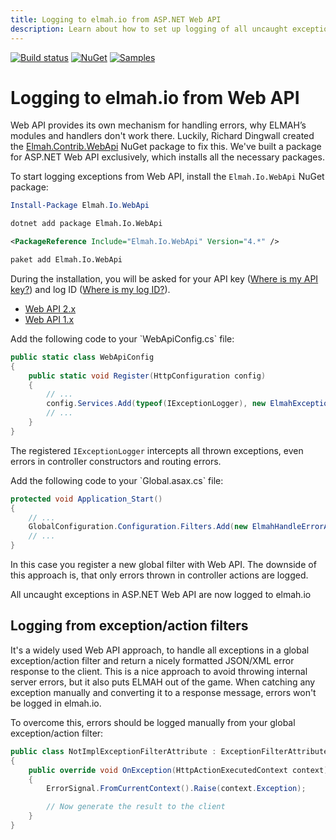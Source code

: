 ```yaml
---
title: Logging to elmah.io from ASP.NET Web API
description: Learn about how to set up logging of all uncaught exceptions in ASP.NET Web API to elmah.io. Monitor your APIs with a single NuGet install only.
---
```


[![Build status](https://github.com/elmahio/elmah.io/workflows/build/badge.svg)](https://github.com/elmahio/elmah.io/actions?query=workflow%3Abuild)
[![NuGet](https://img.shields.io/nuget/v/Elmah.Io.WebApi.svg)](https://www.nuget.org/packages/Elmah.Io.WebApi)
[![Samples](https://img.shields.io/badge/samples-1-brightgreen.svg)](https://github.com/elmahio/elmah.io/tree/master/samples/Elmah.Io.WebApi)

# Logging to elmah.io from Web API

Web API provides its own mechanism for handling errors, why ELMAH’s modules and handlers don't work there. Luckily, Richard Dingwall created the [Elmah.Contrib.WebApi](https://www.nuget.org/packages/Elmah.Contrib.WebApi/) NuGet package to fix this. We've built a package for ASP.NET Web API exclusively, which installs all the necessary packages.

To start logging exceptions from Web API, install the `Elmah.Io.WebApi` NuGet package:

```powershell fct_label="Package Manager"
Install-Package Elmah.Io.WebApi
```
```cmd fct_label=".NET CLI"
dotnet add package Elmah.Io.WebApi
```
```xml fct_label="PackageReference"
<PackageReference Include="Elmah.Io.WebApi" Version="4.*" />
```
```xml fct_label="Paket CLI"
paket add Elmah.Io.WebApi
```

During the installation, you will be asked for your API key ([Where is my API key?](https://docs.elmah.io/where-is-my-api-key/)) and log ID ([Where is my log ID?](https://docs.elmah.io/where-is-my-log-id/)).

<div class="tabbable-responsive">
<div class="tabbable">
<ul class="nav nav-tabs" role="tablist">
    <li role="presentation" class="nav-item"><a class="nav-link active" href="#setup2" aria-controls="home" role="tab" data-toggle="tab" data-tab="webapi2">Web API 2.x</a></li>
    <li role="presentation" class="nav-item"><a class="nav-link" href="#setup1" aria-controls="profile" role="tab" data-toggle="tab" data-tab="webapi1">Web API 1.x</a></li>
</ul>
</div>
</div>

<div class="tab-content tab-content-tabbable" markdown="1">
<div role="tabpanel" class="tab-pane active" id="setup2" markdown="1">
Add the following code to your `WebApiConfig.cs` file:

```csharp
public static class WebApiConfig
{
    public static void Register(HttpConfiguration config)
    {
        // ...
        config.Services.Add(typeof(IExceptionLogger), new ElmahExceptionLogger());
        // ...
    }
}
```

The registered `IExceptionLogger` intercepts all thrown exceptions, even errors in controller constructors and routing errors.
</div>

<div role="tabpanel" class="tab-pane" id="setup1" markdown="1">
Add the following code to your `Global.asax.cs` file:

```csharp
protected void Application_Start()
{
    // ...
    GlobalConfiguration.Configuration.Filters.Add(new ElmahHandleErrorApiAttribute());
    // ...
}
```

In this case you register a new global filter with Web API. The downside of this approach is, that only errors thrown in controller actions are logged.
</div>
</div>

All uncaught exceptions in ASP.NET Web API are now logged to elmah.io

## Logging from exception/action filters

It's a widely used Web API approach, to handle all exceptions in a global exception/action filter and return a nicely formatted JSON/XML error response to the client. This is a nice approach to avoid throwing internal server errors, but it also puts ELMAH out of the game. When catching any exception manually and converting it to a response message, errors won't be logged in elmah.io.

To overcome this, errors should be logged manually from your global exception/action filter:

```csharp
public class NotImplExceptionFilterAttribute : ExceptionFilterAttribute 
{
    public override void OnException(HttpActionExecutedContext context)
    {
        ErrorSignal.FromCurrentContext().Raise(context.Exception);

        // Now generate the result to the client
    }
}
```
